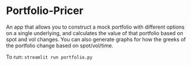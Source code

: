 # Portfolio-Pricer

An app that allows you to construct a mock portfolio with different options on a single underlying, and calculates the value of that portfolio based on spot and vol changes. You can also generate graphs for how the greeks of the portfolio change based on spot/vol/time.

To run: 
`streamlit run portfolio.py`